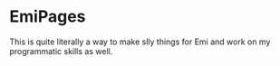 # EmiPages
This is quite literally a way to make slly things for Emi and work on my programmatic skills as well.
